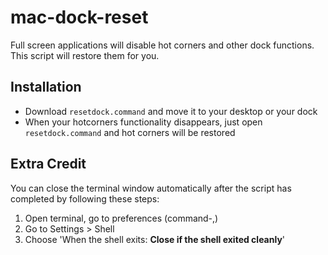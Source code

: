 mac-dock-reset
==============

Full screen applications will disable hot corners and other dock functions.  This script will restore them for you.

Installation
------------
- Download `resetdock.command` and move it to your desktop or your dock
- When your hotcorners functionality disappears, just open `resetdock.command` and hot corners will be restored


Extra Credit
------------------
You can close the terminal window automatically after the script has completed by following these steps:

1. Open terminal, go to preferences (command-,)
2. Go to Settings > Shell
3. Choose 'When the shell exits: __Close if the shell exited cleanly__'
